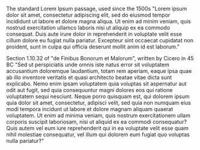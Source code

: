 The standard Lorem Ipsum passage, used since the 1500s
"Lorem ipsum dolor sit amet, consectetur adipiscing elit, sed do eiusmod tempor incididunt 
ut labore et dolore magna aliqua. Ut enim ad minim veniam, quis nostrud exercitation ullamco 
laboris nisi ut aliquip ex ea commodo consequat. Duis aute irure dolor in reprehenderit in voluptate 
velit esse cillum dolore eu fugiat nulla pariatur. Excepteur sint occaecat cupidatat non proident, sunt 
in culpa qui officia deserunt mollit anim id est laborum."

Section 1.10.32 of "de Finibus Bonorum et Malorum", written by Cicero in 45 BC
"Sed ut perspiciatis unde omnis iste natus error sit voluptatem accusantium doloremque laudantium,
 totam rem aperiam, eaque ipsa quae ab illo inventore veritatis et quasi architecto beatae vitae 
 dicta sunt explicabo. Nemo enim ipsam voluptatem quia voluptas sit aspernatur aut odit aut fugit, 
 sed quia consequuntur magni dolores eos qui ratione voluptatem sequi nesciunt. Neque porro quisquam 
 est, qui dolorem ipsum quia dolor sit amet, consectetur, adipisci velit, sed quia non numquam eius 
 modi tempora incidunt ut labore et dolore magnam aliquam quaerat voluptatem. Ut enim ad minima veniam,
  quis nostrum exercitationem ullam corporis suscipit laboriosam, nisi ut aliquid ex ea commodi 
  consequatur? Quis autem vel eum iure reprehenderit qui in ea voluptate velit esse quam nihil molestiae 
  consequatur, vel illum qui dolorem eum fugiat quo voluptas nulla pariatur?"